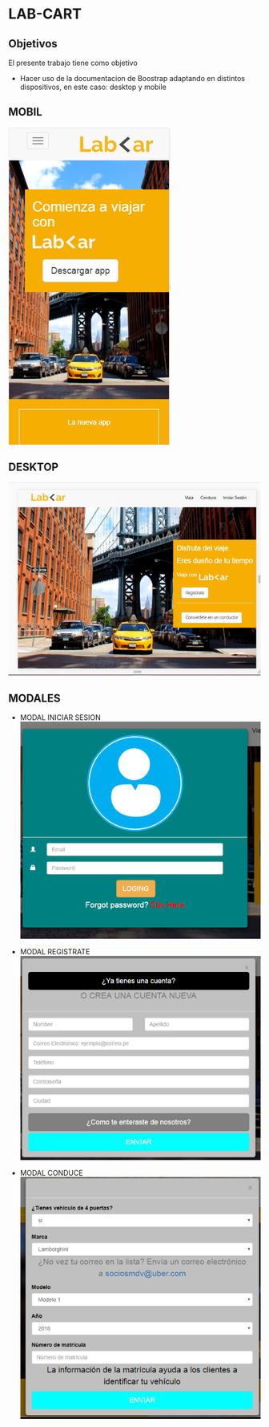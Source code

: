 # LAB-CART

## Objetivos
El presente trabajo tiene como objetivo
- Hacer uso de la documentacion de Boostrap adaptando en distintos dispositivos, en este caso: desktop y mobile

## MOBIL

![mobil](assets/images/mobile.png)

## DESKTOP
![mobil](assets/images/desktop.png)


## MODALES
- MODAL INICIAR SESION
![mobil](assets/images/modal1.png)

- MODAL REGISTRATE
![mobil](assets/images/modal2.png)

- MODAL CONDUCE
![mobil](assets/images/modal3.png)

